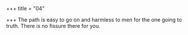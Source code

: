 +++
title = "04"

+++
The path is easy to go on and harmless to men for the one going to truth. There is no fissure there for you.